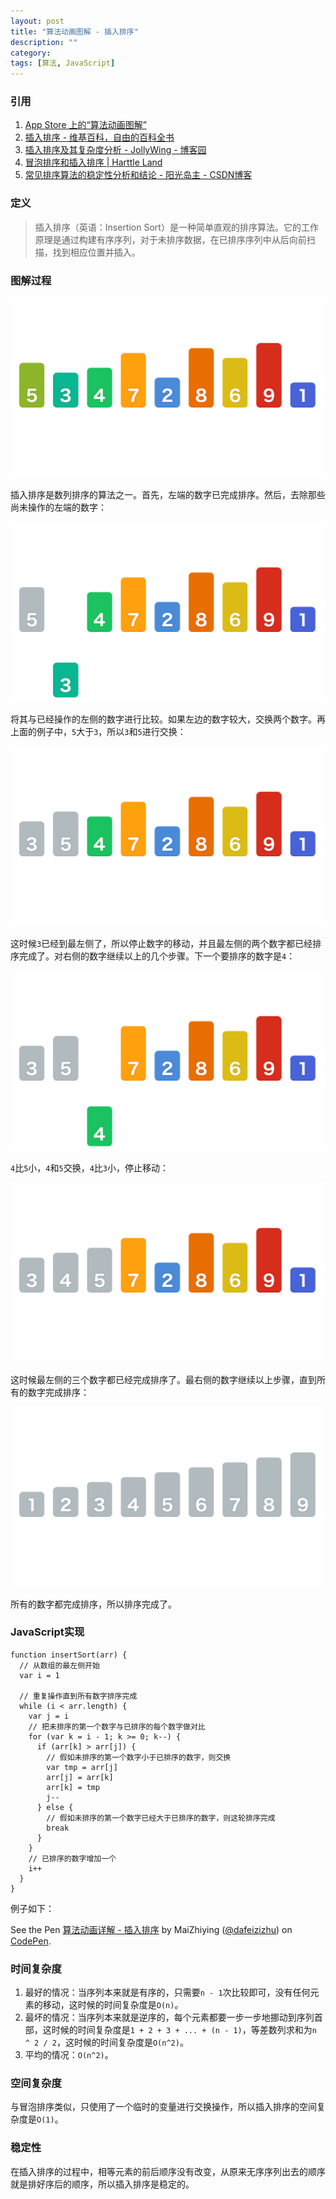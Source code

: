 ```yaml
---
layout: post
title: "算法动画图解 - 插入排序"
description: ""
category: 
tags: [算法, JavaScript]
---
```


<script async src="https://static.codepen.io/assets/embed/ei.js"></script>

### 引用

1. [App Store 上的“算法动画图解”](https://itunes.apple.com/cn/app/%E7%AE%97%E6%B3%95%E5%8A%A8%E7%94%BB%E5%9B%BE%E8%A7%A3/id1047532631?mt=8)
2. [插入排序 - 维基百科，自由的百科全书](https://zh.wikipedia.org/wiki/%E6%8F%92%E5%85%A5%E6%8E%92%E5%BA%8F)
3. [插入排序及其复杂度分析 - JollyWing - 博客园](https://www.cnblogs.com/jiqingwu/p/insertion_sort_algorithm.html)
4. [冒泡排序和插入排序 | Harttle Land](https://harttle.land/2015/09/28/insertion-bubble-sort.html)
5. [常见排序算法的稳定性分析和结论 - 阳光岛主 - CSDN博客](https://blog.csdn.net/ithomer/article/details/5636226)

### 定义

> 插入排序（英语：Insertion Sort）是一种简单直观的排序算法。它的工作原理是通过构建有序序列，对于未排序数据，在已排序序列中从后向前扫描，找到相应位置并插入。

### 图解过程

![20190112-001](/images/20190112-001.jpg)

插入排序是数列排序的算法之一。首先，左端的数字已完成排序。然后，去除那些尚未操作的左端的数字：

![20190112-002](/images/20190112-002.jpg)

将其与已经操作的左侧的数字进行比较。如果左边的数字较大，交换两个数字。再上面的例子中，`5`大于`3`，所以`3`和`5`进行交换：

![20190112-003](/images/20190112-003.jpg)

这时候`3`已经到最左侧了，所以停止数字的移动，并且最左侧的两个数字都已经排序完成了。对右侧的数字继续以上的几个步骤。下一个要排序的数字是`4`：

![20190112-004](/images/20190112-004.jpg)

`4`比`5`小，`4`和`5`交换，`4`比`3`小，停止移动：

![20190112-005](/images/20190112-005.jpg)

这时候最左侧的三个数字都已经完成排序了。最右侧的数字继续以上步骤，直到所有的数字完成排序：

![20190112-006](/images/20190112-006.jpg)

所有的数字都完成排序，所以排序完成了。

### JavaScript实现

    function insertSort(arr) {
      // 从数组的最左侧开始
      var i = 1
      
      // 重复操作直到所有数字排序完成
      while (i < arr.length) {
        var j = i
        // 把未排序的第一个数字与已排序的每个数字做对比
        for (var k = i - 1; k >= 0; k--) {
          if (arr[k] > arr[j]) {
            // 假如未排序的第一个数字小于已排序的数字，则交换
            var tmp = arr[j]
            arr[j] = arr[k]
            arr[k] = tmp
            j--
          } else {
            // 假如未排序的第一个数字已经大于已排序的数字，则这轮排序完成
            break
          }
        }
        // 已排序的数字增加一个
        i++
      }
    }

例子如下：

<p data-height="265" data-theme-id="0" data-slug-hash="oJQGJe" data-default-tab="js,result" data-user="dafeizizhu" data-pen-title="算法动画详解 - 插入排序" class="codepen">See the Pen <a href="https://codepen.io/dafeizizhu/pen/oJQGJe/">算法动画详解 - 插入排序</a> by MaiZhiying (<a href="https://codepen.io/dafeizizhu">@dafeizizhu</a>) on <a href="https://codepen.io">CodePen</a>.</p>

### 时间复杂度

1. 最好的情况：当序列本来就是有序的，只需要`n - 1`次比较即可，没有任何元素的移动，这时候的时间复杂度是`O(n)`。
2. 最坏的情况：当序列本来就是逆序的，每个元素都要一步一步地挪动到序列首部，这时候的时间复杂度是`1 + 2 + 3 + ... + (n - 1)`，等差数列求和为`n ^ 2 / 2`，这时候的时间复杂度是`O(n^2)`。
3. 平均的情况：`O(n^2)`。

### 空间复杂度

与冒泡排序类似，只使用了一个临时的变量进行交换操作，所以插入排序的空间复杂度是`O(1)`。

### 稳定性

在插入排序的过程中，相等元素的前后顺序没有改变，从原来无序序列出去的顺序就是排好序后的顺序，所以插入排序是稳定的。
